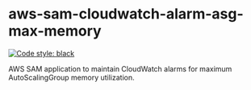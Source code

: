 # aws-sam-cloudwatch-alarm-asg-max-memory

[![Code style: black](https://img.shields.io/badge/code%20style-black-000000.svg)](https://github.com/psf/black)

AWS SAM application to maintain CloudWatch alarms for maximum AutoScalingGroup memory utilization.
